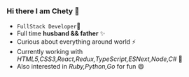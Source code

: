 ### Hi there I am Chety 👋

- `FullStack Developer`🔭
- Full time **husband && father** ✨
- Curious about everything around world ⚡
- Currently working with _HTML5,CSS3,React,Redux,TypeScript,ESNext,Node,C#_ 🌱 
- Also interested in _Ruby,Python,Go_ for fun 😄

<!--
**chety/chety** is a ✨ _special_ ✨ repository because its `README.md` (this file) appears on your GitHub profile.

Here are some ideas to get you started:

- 🔭 I’m currently working on ...
- 🌱 I’m currently learning Ruby
- 👯 I’m looking to collaborate on ...
- 🤔 I’m looking for help with ...
- 💬 Ask me about anything you wonder
- 📫 How to reach me: ...
- 😄 Pronouns: ...
- ⚡ Fun fact: ...
-->
